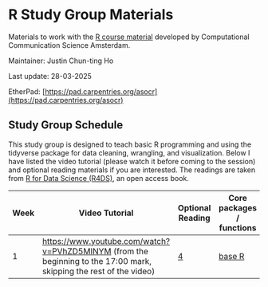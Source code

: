 # R Study Group Materials

Materials to work with the [R course material]([https://www.py4e.com/](https://github.com/ccs-amsterdam/r-course-material)) developed by Computational Communication Science Amsterdam.

Maintainer: Justin Chun-ting Ho

Last update: 28-03-2025

EtherPad: [https://pad.carpentries.org/asocr](https://pad.carpentries.org/asocr)

## Study Group Schedule

This study group is designed to teach basic R programming and using the tidyverse package for data cleaning, wrangling, and visualization. Below I have listed the video tutorial (please watch it before coming to the session) and optional reading materials if you are interested. The readings are taken from [R for Data Science (R4DS)](https://r4ds.had.co.nz/), an open access book.


| Week | Video Tutorial | Optional Reading | Core packages / functions |
|----|---|---|---|
| 1 | https://www.youtube.com/watch?v=PVhZD5MINYM (from the beginning to the 17:00 mark, skipping the rest of the video) | [4](https://r4ds.had.co.nz/workflow-basics.html) | [base R](https://github.com/rstudio/cheatsheets/blob/main/base-r.pdf)
